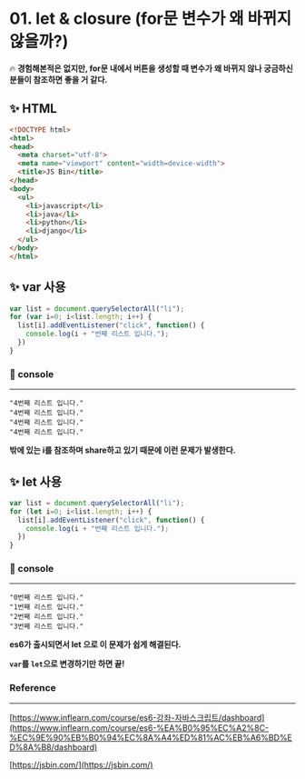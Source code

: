 # 01. let & closure (for문 변수가 왜 바뀌지 않을까?)

🔥 **경험해본적은 없지만, for문 내에서 버튼을 생성할 때 변수가 왜 바뀌지 않나 궁금하신 분들이 참조하면 좋을 거 같다.**

## ✨ HTML

```html
<!DOCTYPE html>
<html>
<head>
  <meta charset="utf-8">
  <meta name="viewport" content="width=device-width">
  <title>JS Bin</title>
</head>
<body>
  <ul>
    <li>javascript</li>
    <li>java</li>
    <li>python</li>
    <li>django</li>
  </ul>
</body>
</html>
```

## ✨ var 사용

```jsx
var list = document.querySelectorAll("li");
for (var i=0; i<list.length; i++) {
  list[i].addEventListener("click", function() {
    console.log(i + "번째 리스트 입니다.");
  })
}
```

### 🔎 console

---

```basic
"4번째 리스트 입니다."
"4번째 리스트 입니다."
"4번째 리스트 입니다."
"4번째 리스트 입니다."
```

**밖에 있는 i를 참조하며 share하고 있기 때문에 이런 문제가 발생한다.**

## ✨ let 사용

```jsx
var list = document.querySelectorAll("li");
for (let i=0; i<list.length; i++) {
  list[i].addEventListener("click", function() {
    console.log(i + "번째 리스트 입니다.");
  })
}
```

### 🔎 console

---

```basic
"0번째 리스트 입니다."
"1번째 리스트 입니다."
"2번째 리스트 입니다."
"3번째 리스트 입니다."
```

**es6가 출시되면서 let 으로 이 문제가 쉽게 해결된다.**

**`var`를 `let`으로 변경하기만 하면 끝!**

### Reference

---

[https://www.inflearn.com/course/es6-강좌-자바스크립트/dashboard](https://www.inflearn.com/course/es6-%EA%B0%95%EC%A2%8C-%EC%9E%90%EB%B0%94%EC%8A%A4%ED%81%AC%EB%A6%BD%ED%8A%B8/dashboard)

[https://jsbin.com/](https://jsbin.com/)